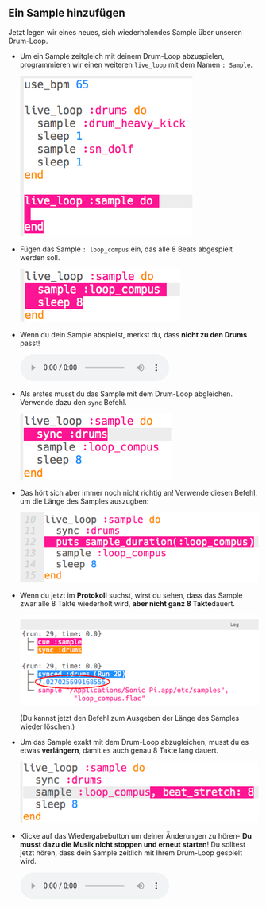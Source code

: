 ## Ein Sample hinzufügen

Jetzt legen wir eines neues, sich wiederholendes Sample über unseren Drum-Loop.

+ Um ein Sample zeitgleich mit deinem Drum-Loop abzuspielen, programmieren wir einen weiteren `live_loop` mit dem Namen `: Sample`.
    
    ![Screenshot](images/dj-sample-loop.png)

+ Fügen das Sample `: loop_compus` ein, das alle 8 Beats abgespielt werden soll.
    
    ![Screenshot](images/dj-sample-bug.png)

+ Wenn du dein Sample abspielst, merkst du, dass **nicht zu den Drums** passt!
    
    <div id="audio-preview" class="pdf-hidden">
      <audio controls preload> <source src="resources/beat-bug.mp3" type="audio/mpeg"> Ihr Browser unterstützt das <code>Audio-</code> Element nicht. </audio>
    </div>
+ Als erstes musst du das Sample mit dem Drum-Loop abgleichen. Verwende dazu den `sync` Befehl.
    
    ![Screenshot](images/dj-sample-sync.png)

+ Das hört sich aber immer noch nicht richtig an! Verwende diesen Befehl, um die Länge des Samples auszugben:
    
    ![Screenshot](images/dj-sample-duration.png)

+ Wenn du jetzt im **Protokoll** suchst, wirst du sehen, dass das Sample zwar alle 8 Takte wiederholt wird, **aber nicht ganz 8 Takte**dauert.
    
    ![Screenshot](images/dj-sample-log.png)
    
    (Du kannst jetzt den Befehl zum Ausgeben der Länge des Samples wieder löschen.)

+ Um das Sample exakt mit dem Drum-Loop abzugleichen, musst du es etwas **verlängern**, damit es auch genau 8 Takte lang dauert.
    
    ![Screenshot](images/dj-sample-stretch.png)

+ Klicke auf das Wiedergabebutton um deiner Änderungen zu hören- **Du musst dazu die Musik nicht stoppen und erneut starten**! Du solltest jetzt hören, dass dein Sample zeitlich mit Ihrem Drum-Loop gespielt wird.
    
    <div id="audio-preview" class="pdf-hidden">
      <audio controls preload> <source src="resources/beat-fixed.mp3" type="audio/mpeg"> Ihr Browser unterstützt das <code>Audio-</code> Element nicht. </audio>
    </div>